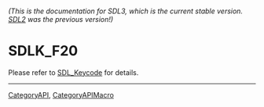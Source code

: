 ###### (This is the documentation for SDL3, which is the current stable version. [SDL2](https://wiki.libsdl.org/SDL2/) was the previous version!)
# SDLK_F20

Please refer to [SDL_Keycode](SDL_Keycode) for details.

----
[CategoryAPI](CategoryAPI), [CategoryAPIMacro](CategoryAPIMacro)

